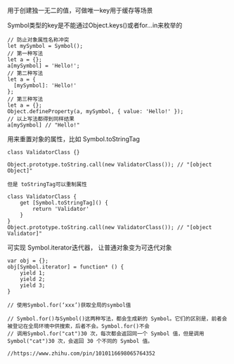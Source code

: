 用于创建独一无二的值，可做唯一key用于缓存等场景

Symbol类型的key是不能通过Object.keys()或者for…in来枚举的

```
// 防止对象属性名称冲突
let mySymbol = Symbol();
// 第一种写法
let a = {};
a[mySymbol] = 'Hello!';
// 第二种写法
let a = {
  [mySymbol]: 'Hello!'
};
// 第三种写法
let a = {};
Object.defineProperty(a, mySymbol, { value: 'Hello!' });
// 以上写法都得到同样结果
a[mySymbol] // "Hello!"
```

用来重置对象的属性，比如 Symbol.toStringTag

```
class ValidatorClass {}

Object.prototype.toString.call(new ValidatorClass()); // "[object Object]"

但是 toStringTag可以重制属性

class ValidatorClass {
    get [Symbol.toStringTag]() {
        return 'Validator'
    }
}
Object.prototype.toString.call(new ValidatorClass()); // "[object Validator]"
```

可实现 Symbol.iterator迭代器， 让普通对象变为可迭代对象

```
var obj = {};
obj[Symbol.iterator] = function* () {
    yield 1;
    yield 2;
    yield 3;
}

// 使用Symbol.for(‘xxx’)获取全局的symbol值

// Symbol.for()与Symbol()这两种写法，都会生成新的 Symbol。它们的区别是，前者会被登记在全局环境中供搜索，后者不会。Symbol.for()不会
// 调用Symbol.for("cat")30 次，每次都会返回同一个 Symbol 值，但是调用Symbol("cat")30 次，会返回 30 个不同的 Symbol 值。

//https://www.zhihu.com/pin/1010116698065764352
```



